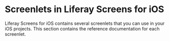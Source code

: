 # Screenlets in Liferay Screens for iOS

Liferay Screens for iOS contains several screenlets that you can use in your 
iOS projects. This section contains the reference documentation for each 
screenlet.
